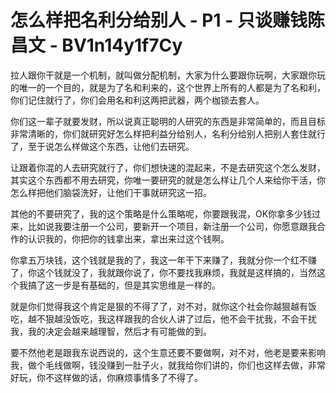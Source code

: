 # 怎么样把名利分给别人 - P1 - 只谈赚钱陈昌文 - BV1n14y1f7Cy

拉人跟你干就是一个机制，就叫做分配机制，大家为什么要跟你玩啊，大家跟你玩的唯一的一个目的，就是为了名和利来的，这个世界上所有的人都是为了名和利，你们记住就行了，你们会用名和利这两把武器，两个枷锁去套人。

你们这一辈子就要发财，所以说真正聪明的人研究的东西是非常简单的，而且目标非常清晰的，你们就研究好怎么样把利益分给别人，名利分给别人把别人套住就行了，至于说怎么样做这个东西，让他们去研究。

让跟着你混的人去研究就行了，你们想快速的混起来，不是去研究这个怎么发财，其实这个东西都不用去研究，你唯一要研究的就是怎么样让几个人来给你干活，你怎么样把他们脑袋洗好，让他们干事就研究这一招。

其他的不要研究了，我的这个策略是什么策略呢，你要跟我混，OK你拿多少钱过来，比如说我要注册一个公司，要新开一个项目，新注册一个公司，你愿意跟我合作的认识我的，你把你的钱拿出来，拿出来过这个钱啊。

你拿五万块钱，这个钱就是我的了，我这一年干下来赚了，我就分你一个红不赚了，你这个钱就没了，我就跟你说了，你不要找我麻烦，我就是这样搞的，当然这个我搞了这一步是有基础的，但是其实思维是一样的。

就是你们觉得我这个肯定是狠的不得了了，对不对，就你这个社会你越狠越有饭吃，越不狠越没饭吃，我这样跟我的合伙人讲了过后，他不会干扰我，不会干扰我，我的决定会越来越理智，然后才有可能做的到。

要不然他老是跟我东说西说的，这个生意还要不要做啊，对不对，他老是要来影响我，做个毛线做啊，钱没赚到一肚子火，就我给你们讲的，你们也这样去做，非常好玩，你不这样做的话，你麻烦事情多了不得了。

